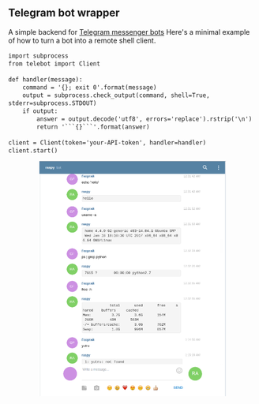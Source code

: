 ## Telegram bot wrapper
A simple backend for [Telegram messenger bots](https://core.telegram.org/bots)
Here's a minimal example of how to turn a bot into a remote shell client.

```
import subprocess
from telebot import Client

def handler(message):
    command = '{}; exit 0'.format(message)
    output = subprocess.check_output(command, shell=True, stderr=subprocess.STDOUT)
    if output:
        answer = output.decode('utf8', errors='replace').rstrip('\n')
        return '```{}```'.format(answer)

client = Client(token='your-API-token', handler=handler)
client.start()
```
<p align="center">
  <img src="https://github.com/qweeze/telegram-bot-wrapper/raw/master/examples/screenshot.png?raw=true" width=75% alt="screenshot"/>
</p>